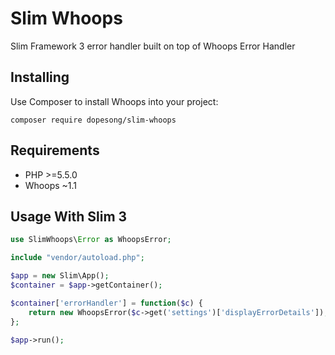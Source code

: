 # Slim Whoops

Slim Framework 3 error handler built on top of Whoops Error Handler

## Installing

Use Composer to install Whoops into your project:
```
composer require dopesong/slim-whoops
```

## Requirements
- PHP >=5.5.0
- Whoops ~1.1

## Usage With Slim 3

```php
use SlimWhoops\Error as WhoopsError;

include "vendor/autoload.php";

$app = new Slim\App();
$container = $app->getContainer();

$container['errorHandler'] = function($c) {
    return new WhoopsError($c->get('settings')['displayErrorDetails']);
};

$app->run();
```
